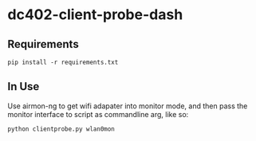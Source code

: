 # dc402-client-probe-dash

## Requirements
```
pip install -r requirements.txt
```

## In Use
Use airmon-ng to get wifi adapater into monitor mode, and then pass the monitor interface to script as 
commandline arg, like so:

```
python clientprobe.py wlan0mon
```
